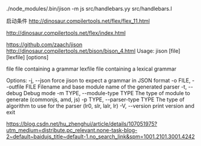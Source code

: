 ./node_modules/.bin/jison -m js src/handlebars.yy src/handlebars.l

启动条件
http://dinosaur.compilertools.net/flex/flex_11.html

http://dinosaur.compilertools.net/flex/index.html

https://github.com/zaach/jison
http://dinosaur.compilertools.net/bison/bison_4.html
Usage: jison [file] [lexfile] [options]

file        file containing a grammar
lexfile     file containing a lexical grammar

Options:
   -j, --json                    force jison to expect a grammar in JSON format
   -o FILE, --outfile FILE       Filename and base module name of the generated parser
   -t, --debug                   Debug mode
   -m TYPE, --module-type TYPE   The type of module to generate (commonjs, amd, js)
   -p TYPE, --parser-type TYPE   The type of algorithm to use for the parser (lr0, slr, lalr, lr)
   -V, --version                 print version and exit

https://blog.csdn.net/hu_zhenghui/article/details/107051975?utm_medium=distribute.pc_relevant.none-task-blog-2~default~baidujs_title~default-1.no_search_link&spm=1001.2101.3001.4242

